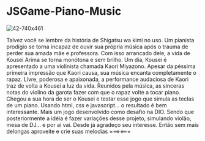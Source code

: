 # JSGame-Piano-Music


![42-740x461](https://github.com/RPTecDev/JSGame-piano-music/assets/114440054/f55b755e-07a5-4afc-9882-d623c3dc0235)

Talvez você se lembre da história de Shigatsu wa kimi no uso. Um pianista prodígio se torna incapaz de ouvir sua própria música após o trauma de perder sua amada mãe e professora. Com isso arrancado dele, a vida de Kousei Arima se torna monótona e sem brilho. Um dia, Kousei é apresentado a uma violinista chamada Kaori Miyazono. Apesar da péssima primeira impressão que Kaori causa, sua música encanta completamente o rapaz. Livre, poderosa e apaixonada, a performance audaciosa de Kaori traz de volta a Kousei a luz da vida. Reunidos pela música, as sinceras notas do violino da garota fazer com que o rapaz volte a tocar piano.
Chegou a sua hora de ser o Kousei e testar esse jogo que simula as teclas de um piano.
Usando html, css e javascript... o resultado é bem interessante.
Mais um jogo desenvolvido como desafio na DIO. Sendo que posteriormente a idéia é fazer variações desse projeto, simulando violão, mesa de DJ... e por aí vai.
Desde já agradeço seu interesse. Então sem mais delongas aproveite e crie suas melodias ===><===
